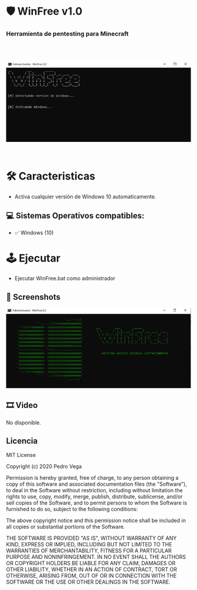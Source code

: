 # 🛡  WinFree v1.0

<h3> Herramienta de pentesting para Minecraft </h3>
<br/>
</br>
<p align="center">
<img src="https://github.com/wrrulos/Imagenes-Github/blob/main/WinFree/Win2.PNG" title="WinFree">
</p>
<br/>

# 🛠 Caracteristicas

* Activa cualquier versión de Windows 10 automaticamente.

## 💻 Sistemas Operativos compatibles:

* ✅ Windows (10)

# 🕹 Ejecutar

* Ejecutar WinFree.bat como administrador

## 📸 Screenshots

<img src="https://github.com/wrrulos/Imagenes-Github/blob/main/WinFree/Win1.PNG">

## 🎞 Video 

<p> No disponible.</p>

## Licencia 

MIT License

Copyright (c) 2020 Pedro Vega

Permission is hereby granted, free of charge, to any person obtaining a copy
of this software and associated documentation files (the "Software"), to deal
in the Software without restriction, including without limitation the rights
to use, copy, modify, merge, publish, distribute, sublicense, and/or sell
copies of the Software, and to permit persons to whom the Software is
furnished to do so, subject to the following conditions:

The above copyright notice and this permission notice shall be included in all
copies or substantial portions of the Software.

THE SOFTWARE IS PROVIDED "AS IS", WITHOUT WARRANTY OF ANY KIND, EXPRESS OR
IMPLIED, INCLUDING BUT NOT LIMITED TO THE WARRANTIES OF MERCHANTABILITY,
FITNESS FOR A PARTICULAR PURPOSE AND NONINFRINGEMENT. IN NO EVENT SHALL THE
AUTHORS OR COPYRIGHT HOLDERS BE LIABLE FOR ANY CLAIM, DAMAGES OR OTHER
LIABILITY, WHETHER IN AN ACTION OF CONTRACT, TORT OR OTHERWISE, ARISING FROM,
OUT OF OR IN CONNECTION WITH THE SOFTWARE OR THE USE OR OTHER DEALINGS IN THE
SOFTWARE.

 
